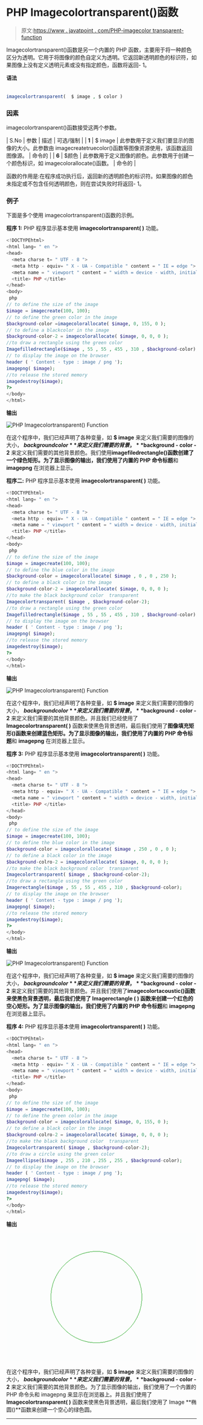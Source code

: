 # PHP Imagecolortransparent()函数

> 原文:[https://www . javatpoint . com/PHP-imagecolor transparent-function](https://www.javatpoint.com/php-imagecolortransparent-function)

Imagecolortransparent()函数是另一个内置的 PHP 函数，主要用于将一种颜色区分为透明。它用于将图像的颜色自定义为透明。它返回新透明颜色的标识符，如果图像上没有定义透明元素或没有指定颜色，函数将返回- 1。

**语法**

```php

imagecolortransparent(  $ image , $ color )

```

### 因素

imagecolortransparent()函数接受这两个参数。

| S.No | 参数 | 描述 | 可选/强制 |
| **1** | $ image | 此参数用于定义我们要显示的图像的大小。此参数由 imagecreatetruecolor()函数等图像资源使用，该函数返回图像源。 | 命令的 |
| **6** | $颜色 | 此参数用于定义图像的颜色。此参数用于创建一个颜色标识，如 imagecolorallocate()函数。 | 命令的 |

函数的作用是:在程序成功执行后，返回新的透明颜色的标识符。如果图像的颜色未指定或不包含任何透明颜色，则在尝试失败时将返回- 1。

### 例子

下面是多个使用 imagecolortransparent()函数的示例。

**程序 1:** PHP 程序显示基本使用 **imagecolortransparent( )** 功能。

```php
<!DOCTYPEhtml>
<html lang= " en ">
<head>
  <meta charse t= " UTF - 8 ">
  <meta http - equiv= " X - UA - Compatible " content = " IE = edge ">
  <meta name = " viewport " content = " width = device - width, initial - scale = 1 .0">
  <title> PHP </title>
</head>
<body>
 php
// to define the size of the image
$image = imagecreate(100, 100);
// to define the green color in the image
$background-color =imagecolorallocate( $image, 0, 155, 0 );
// to define a blackcolor in the image
$background-color-2 = imagecolorallocate( $image, 0, 0, 0 );
//to draw a rectangle using the green color
Imagefilledrectangle($image , 55 , 55 , 455 , 310 , $background-color);
// to display the image on the browser
header ( ' Content - type : image / png ');
imagepng( $image);  
//to release the stored memory
imagedestroy($image);
?>
</body>
</html>

```

**输出**

![PHP Imagecolortransparent() Function](img/ce74d61e5e6edcaccd474150241fa0dc.png)

在这个程序中，我们已经声明了各种变量，如 **$ image** 来定义我们需要的图像的大小， **$background color** 来定义我们需要的背景， **$background - color - 2** 来定义我们需要的其他背景颜色。我们使用**imagefiledrectangle()**函数创建了一个绿色矩形。为了显示图像的输出，我们使用了内置的 PHP 命令**标题**和 **imagepng** 在浏览器上显示。

**程序二:** PHP 程序显示基本使用 **imagecolortransparent( )** 功能。

```php
<!DOCTYPEhtml>
<html lang= " en ">
<head>
  <meta charse t= " UTF - 8 ">
  <meta http - equiv= " X - UA - Compatible " content = " IE = edge ">
  <meta name = " viewport " content = " width = device - width, initial - scale = 1 .0">
  <title> PHP </title>
</head>
<body>
 php
// to define the size of the image
$image = imagecreate(100, 100);
// to define the blue color in the image
$background-color = imagecolorallocate( $image , 0 , 0 , 250 );
// to define a black color in the image
$background-color-2 = imagecolorallocate( $image, 0, 0, 0 );
//to make the black background color  transparent
Imagecolortransparent( $image , $background-color-2);
//to draw a rectangle using the green color
Imagefilledrectangle($image , 55 , 55 , 455 , 310 , $background-color);
// to display the image on the browser
header ( ' Content - type : image / png ');
imagepng( $image);  
//to release the stored memory
imagedestroy($image);
?>
</body>
</html>

```

**输出**

![PHP Imagecolortransparent() Function](img/ee463af90afa1c406f71962133a679f0.png)

在这个程序中，我们已经声明了各种变量，如 **$ image** 来定义我们需要的图像的大小， **$background color** 来定义我们需要的背景， **$background - color - 2** 来定义我们需要的其他背景颜色。并且我们已经使用了 **Imagecolortransparent( )** 函数来使黑色背景透明，最后我们使用了**图像填充矩形()**函数来创建蓝色矩形。为了显示图像的输出，我们使用了内置的 PHP 命令**标题**和 **imagepng** 在浏览器上显示。

**程序 3:** PHP 程序显示基本使用 **imagecolortransparent( )** 功能。

```php
<!DOCTYPEhtml>
<html lang= " en ">
<head>
  <meta charse t= " UTF - 8 ">
  <meta http - equiv= " X - UA - Compatible " content = " IE = edge ">
  <meta name = " viewport " content = " width = device - width, initial - scale = 1 .0">
  <title> PHP </title>
</head>
<body>
 php
// to define the size of the image
$image = imagecreate(100, 100);
// to define the blue color in the image
$background-color = imagecolorallocate( $image , 250 , 0 , 0 );
// to define a black color in the image
$background-colro-2 = imagecolorallocate( $image, 0, 0, 0 );
//to make the black background color  transparent
Imagecolortransparent( $image , $background-color-2);
//to draw a rectangle using the green color
Imagerectangle($image , 55 , 55 , 455 , 310 , $background-color);
// to display the image on the browser
header ( ' Content - type : image / png ');
imagepng( $image);  
//to release the stored memory
imagedestroy($image);
?>
</body>
</html>

```

**输出**

![PHP Imagecolortransparent() Function](img/1fdabae147ba920f3d4fcaf03fc7774d.png)

在这个程序中，我们已经声明了各种变量，如 **$ image** 来定义我们需要的图像的大小， **$background color** 来定义我们需要的背景， **$background - color - 2** 来定义我们需要的其他背景颜色。并且我们使用了**imagecolortacoustic()**函数来使黑色背景透明，最后我们使用了 **Imagerectangle ( )** 函数来创建一个红色的空心矩形。为了显示图像的输出，我们使用了内置的 PHP 命令**标题**和 **imagepng** 在浏览器上显示。

**程序 4:** PHP 程序显示基本使用 **imagecolortransparent( )** 功能。

```php
<!DOCTYPEhtml>
<html lang= " en ">
<head>
  <meta charse t= " UTF - 8 ">
  <meta http - equiv= " X - UA - Compatible " content = " IE = edge ">
  <meta name = " viewport " content = " width = device - width, initial - scale = 1 .0">
  <title> PHP </title>
</head>
<body>
 php
// to define the size of the image
$image = imagecreate(100, 100);
// to define the green color in the image
$background-color = imagecolorallocate( $image, 0, 155, 0 );
// to define a black color in the image
$background-colro-2 = imagecolorallocate( $image, 0, 0, 0 );
//to make the black background color  transparent
Imagecolortransparent( $image , $background-color-2);
//to draw a circle using the green color
Imageellipse($image , 255 , 210 , 255 , 255 , $background-color);
// to display the image on the browser
header ( ' Content - type : image / png ');
imagepng( $image);  
//to release the stored memory
imagedestroy($image);
?>
</body>
</html>

```

**输出**

![PHP Imagecolortransparent() Function](img/55ae52203fef54c41bbdeb7d1d430b83.png)

在这个程序中，我们已经声明了各种变量，如 **$ image** 来定义我们需要的图像的大小， **$background color** 来定义我们需要的背景， **$background - color - 2** 来定义我们需要的其他背景颜色。为了显示图像的输出，我们使用了一个内置的 PHP 命令头和 imagepng 来显示在浏览器上。并且我们使用了 **Imagecolortransparent( )** 函数来使黑色背景透明，最后我们使用了 Image **椭圆()**函数来创建一个空心的绿色圆。

* * *